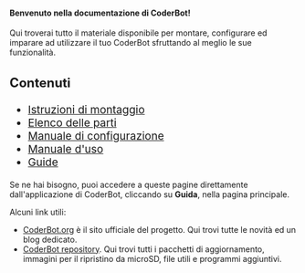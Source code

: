 #### Benvenuto nella documentazione di CoderBot!

Qui troverai tutto il materiale disponibile per montare, configurare ed imparare ad utilizzare il tuo CoderBot sfruttando al meglio le sue funzionalità.

<div style="font-size:19px;">

### Contenuti

- [Istruzioni di montaggio](kit/)
- [Elenco delle parti](description/)
- [Manuale di configurazione](manual/)
- [Manuale d'uso](usermanual/)
- [Guide](guides/)

</div>

Se ne hai bisogno, puoi accedere a queste pagine direttamente dall'applicazione di CoderBot, cliccando su **Guida**, nella pagina principale.


Alcuni link utili:

- [CoderBot.org](https://www.coderbot.org) è il sito ufficiale del progetto. Qui trovi tutte le novità ed un blog dedicato.
- [CoderBot repository](https://www.coderbot.org/repo). Qui trovi tutti i pacchetti di aggiornamento, immagini per il ripristino da microSD, file utili e programmi aggiuntivi.